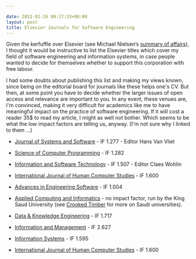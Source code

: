 ```yaml
---

date: 2012-01-26 08:17:33+00:00
layout: post
title: Elsevier Journals for Software Engineering
---
```


Given the kerfuffle over Elsevier (see Michael Nielsen’s [summary of affairs](http://michaelnielsen.org/blog/on-elsevier/)), I thought it would be instructive to list the Elsevier titles which cover my field of software engineering and information systems, in case people wanted to decide for themselves whether to support this corporation with free labour.

I had some doubts about publishing this list and making my views known, since being on the editorial board for journals like these helps one's CV. But then, at some point you have to decide whether the larger issues of open access and relevance are important to you. In any event, these venues are, I'm convinced, making it very difficult for academics like me to have meaningful impact on the practice of software engineering. If it will cost a reader 35$ to read my article, I might as well not bother. Which seems to be what the low impact factors are telling us, anyway. (I'm not sure why I linked to them ...)



	
  * [Journal of Systems and Software](http://www.journals.elsevier.com/journal-of-systems-and-software/) - IF 1.277 - Editor Hans Van Vliet

	
  * [Science of Computer Programming](http://www.journals.elsevier.com/science-of-computer-programming/) - IF 1.282

	
  * [Information and Software Technology](http://www.journals.elsevier.com/information-and-software-technology/) - IF 1.507 - Editor Claes Wohlin

	
  * [International Journal of Human Computer Studies](http://www.journals.elsevier.com/international-journal-of-human-computer-studies/) - IF 1.600

	
  * [Advances in Engineering Software](http://www.journals.elsevier.com/advances-in-engineering-software/) - IF 1.004

	
  * [Applied Computing and Informatics](http://www.elsevier.com/wps/find/journaldescription.cws_home/724375/description#description) - no impact factor, run by the King Saud University (see [Crooked Timber](http://crookedtimber.org/2011/12/30/cash-for-citations/) for more on Saudi universities).

	
  * [Data & Knowledge Engineering](http://www.journals.elsevier.com/data-and-knowledge-engineering/) - IF 1.717

	
  * [Information and Management](http://www.journals.elsevier.com/information-and-management/) - IF 2.627

	
  * [Information Systems](http://www.journals.elsevier.com/information-systems/) - IF 1.595

	
  * [International Journal of Human Computer Studies](http://www.journals.elsevier.com/international-journal-of-human-computer-studies/) - IF 1.600


